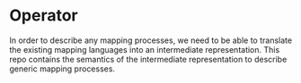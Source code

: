 # Operator 

In order to describe any mapping processes, we need to be able to translate 
the existing mapping languages into an intermediate representation. 
This repo contains the semantics of the intermediate representation to describe 
generic mapping processes. 



